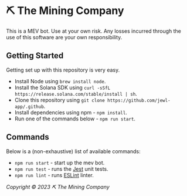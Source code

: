 # ⛏ The Mining Company

This is a MEV bot. Use at your own risk. Any losses incurred through the use of this software are your own responsibility.

## Getting Started

Getting set up with this repository is very easy.
* Install Node using `brew install node`.
* Install the Solana SDK using `curl -sSfL https://release.solana.com/stable/install | sh`.
* Clone this repository using `git clone https://github.com/jewl-app/.github`.
* Install dependencies using npm - `npm install`.
* Run one of the commands below - `npm run start`.

## Commands

Below is a (non-exhaustive) list of available commands:
* `npm run start` - start up the mev bot.
* `npm run test` - runs the [Jest](https://jestjs.io) unit tests.
* `npm run lint` - runs [ESLint](https://eslint.org) linter.

*Copyright © 2023 ⛏ The Mining Company*

